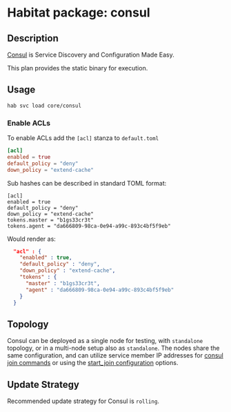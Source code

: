 # Habitat package: consul

## Description

[Consul](1) is Service Discovery and Configuration Made Easy.

This plan provides the static binary for execution.

## Usage

```
hab svc load core/consul
```

### Enable ACLs

To enable ACLs add the `[acl]` stanza to `default.toml`

```toml
[acl]
enabled = true
default_policy = "deny"
down_policy = "extend-cache"
```

Sub hashes can be described in standard TOML format:

```
[acl]
enabled = true
default_policy = "deny"
down_policy = "extend-cache"
tokens.master = "b1gs33cr3t"
tokens.agent = "da666809-98ca-0e94-a99c-893c4bf5f9eb"
```

Would render as:

```json
  "acl" : {
    "enabled" : true,
    "default_policy" : "deny",
    "down_policy" : "extend-cache",
    "tokens" : {
      "master" : "b1gs33cr3t",
      "agent" : "da666809-98ca-0e94-a99c-893c4bf5f9eb"
    }
  }
```

## Topology

Consul can be deployed as a single node for testing, with `standalone` topology, or in a multi-node setup also as `standalone`. The nodes share the same configuration, and can utilize service member IP addresses for [consul join commands](2) or using the [start_join configuration](2) options.

## Update Strategy

Recommended update strategy for Consul is `rolling`.

[1]: https://consul.io
[2]: https://www.consul.io/docs/guides/bootstrapping.html
